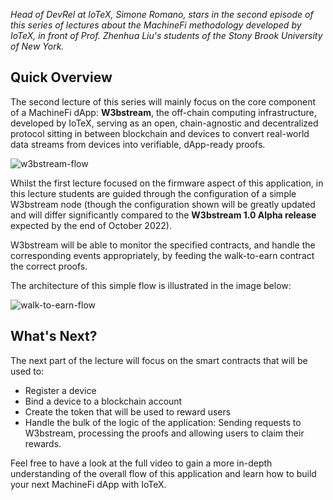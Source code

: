 *Head of DevRel at IoTeX, Simone Romano, stars in the second episode of this series of lectures about the MachineFi methodology developed by IoTeX, in front of Prof. Zhenhua Liu's students of the Stony Brook University of New York.*

## Quick Overview

The second lecture of this series will mainly focus on the core component of a MachineFi dApp: **W3bstream**, the off-chain computing infrastructure, developed by IoTeX, serving as an open, chain-agnostic and decentralized protocol sitting in between blockchain and devices to convert real-world data streams from devices into verifiable, dApp-ready proofs.

![w3bstream-flow](https://user-images.githubusercontent.com/77351244/195899352-f40cfeca-dfcc-46ff-892d-16b5d4dfa90f.png)

Whilst the first lecture focused on the firmware aspect of this application, in this lecture students are guided through the configuration of a simple W3bstream node (though the configuration shown will be greatly updated and will differ significantly compared to the **W3bstream 1.0 Alpha release** expected by the end of October 2022). 

W3bstream will be able to monitor the specified contracts, and handle the corresponding events appropriately, by feeding the walk-to-earn contract the correct proofs. 

The architecture of this simple flow is illustrated in the image below: 


![walk-to-earn-flow](https://user-images.githubusercontent.com/77351244/195899616-d67da599-c3cd-45c1-a93d-489a8f4c8a70.png)

## What's Next?

The next part of the lecture will focus on the smart contracts that will be used to:

- Register a device 
- Bind a device to a blockchain account
- Create the token that will be used to reward users
- Handle the bulk of the logic of the application: Sending requests to W3bstream, processing the proofs and allowing users to claim their rewards.

Feel free to have a look at the full video to gain a more in-depth understanding of the overall flow of this application and learn how to build your next MachineFi dApp with IoTeX.  
